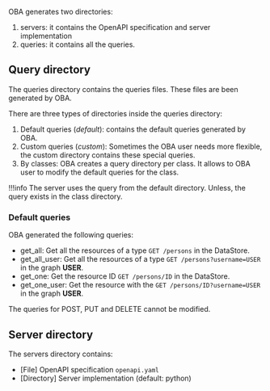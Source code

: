 
OBA generates two directories:

1. servers: it contains the OpenAPI specification and server implementation
2. queries: it contains all the queries.

## Query directory

The queries directory contains the queries files. These files are been generated by OBA.

There are three types of directories inside the queries directory: 

1. Default queries (_default_): contains the default queries generated by OBA. 
2. Custom queries (_custom_): Sometimes the OBA user needs more flexible, the custom directory contains these special queries.
3. By classes: OBA creates a query directory per class. It allows to OBA user to modify the default queries for the class. 

!!!info
    The server uses the query from the default directory. Unless, the query exists in the class directory.
                       

### Default queries

OBA generated the following queries:

- get_all: Get all the resources of a type `GET /persons` in the DataStore.
- get_all_user: Get all the resources of a type `GET /persons?username=USER` in the graph **USER**.
- get_one: Get the resource ID `GET /persons/ID` in the DataStore.
- get_one_user: Get the resource with the `GET /persons/ID?username=USER` in the graph **USER**.

The queries for POST, PUT and DELETE cannot be modified.

## Server directory

The servers directory contains:

- [File] OpenAPI specification `openapi.yaml` 
- [Directory] Server implementation (default: python)
